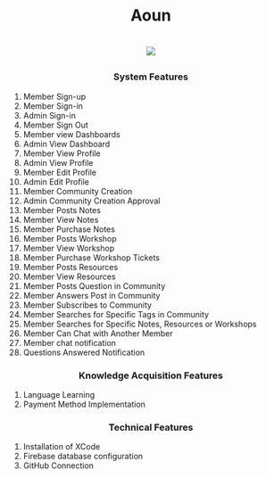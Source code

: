   <h1 align="center"> Aoun <h1>
<p align="center">
  <img src="https://user-images.githubusercontent.com/90033854/139263459-0fabde05-2dd4-4e1c-8b60-fa13176fb294.png" />
</p>

<p align="center">
  <h3 align="center"> System Features </h3>
  <ol>
<li>  Member Sign-up </li> 
<li> Member Sign-in </li> 
<li> Admin Sign-in </li> 
<li> Member Sign Out</li> 
<li> Member view Dashboards </li> 
<li> Admin View Dashboard </li> 
<li> Member View Profile </li> 
<li> Admin View Profile </li> 
<li> Member Edit Profile </li> 
<li> Admin Edit Profile </li> 
<li> Member Community Creation </li> 
<li> Admin Community Creation Approval </li> 
<li> Member Posts Notes </li> 
<li> Member View Notes </li> 
<li> Member Purchase Notes </li> 
<li> Member Posts Workshop </li> 
<li> Member View Workshop </li> 
<li> Member Purchase Workshop Tickets </li> 
<li> Member Posts Resources  </li> 
<li> Member View Resources </li> 
<li> Member Posts Question in Community </li> 
<li> Member Answers Post in Community </li> 
<li> Member Subscribes to Community </li> 
<li> Member Searches for Specific Tags in Community </li> 
<li> Member Searches for Specific Notes, Resources or Workshops </li> 
<li> Member Can Chat with Another Member </li> 
<li> Member chat notification </li> 
<li> Questions Answered Notification </li> 
  </ol>
<h3 align="center"> Knowledge Acquisition Features</h3>
  <ol>
<li> Language Learning </li> 
<li> Payment Method Implementation </li> 

  </ol>
  <h3 align="center"> Technical Features </h3>
  <ol>
<li> Installation of XCode </li> 
<li> Firebase database configuration  </li> 
<li> GitHub Connection </li> 
  </ol>
  </p>
